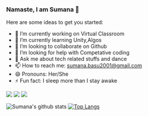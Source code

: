 ### Namaste, I am Sumana 🙈



Here are some ideas to get you started:

- 🔭 I’m currently working on Virtual Classroom
- 🌱 I’m currently learning Unity,Algos
- 👯 I’m looking to collaborate on Github
- 🤔 I’m looking for help with Competative coding
- 💬 Ask me about tech related stuffs and dance
- 📫 How to reach me: sumana.basu2001@gmail.com
- 😄 Pronouns: Her/She
- ⚡ Fun fact: I sleep more than I stay awake


 [<img src="https://img.shields.io/badge/linkedin-%230077B5.svg?&style=for-the-badge&logo=linkedin&logoColor=white" />](https://www.linkedin.com/in/sumana-basu-492842171/) [<img src = "https://img.shields.io/badge/instagram-%23E4405F.svg?&style=for-the-badge&logo=instagram&logoColor=white">](https://www.instagram.com/sumanasuchira/) [<img src = "https://img.shields.io/badge/facebook-%231877F2.svg?&style=for-the-badge&logo=facebook&logoColor=white">](https://www.facebook.com/sumana.basu.543)

![Sumana's github stats](https://github-readme-stats.vercel.app/api?username=sumana2001&show_icons=true&theme=radical )
[![Top Langs](https://github-readme-stats.vercel.app/api/top-langs/?username=sumana2001&layout=compact)](https://github.com/sumana2001/github-readme-stats)

